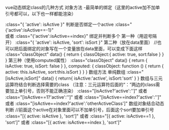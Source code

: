 vue动态绑定class的几种方式
对象方法
-最简单的绑定（这里的active加不加单引号都可以，以下也一样都能渲染）

:class="{ 'active': isActive }"
判断是否绑定一个active
:class="{'active':isActive==-1}"  
或者
:class="{'active':isActive==index}"
绑定并判断多个
第一种（用逗号隔开）
:class="{ 'active': isActive, 'sort': isSort }"
第二种（放在data里面）
//也可以把后面绑定的对象写在一个变量放在data里面，可以变成下面这样
:class="classObject"
data() {
  return {
    classObject:{ active: true, sort:false }
  }
}
第三种（使用computed属性）
:class="classObject"
data() {
  return {
    isActive: true,
    isSort: false
  }
},
computed: {
  classObject: function () {
    return {
      active: this.isActive,
      sort:this.isSort
    }
  }
}
数组方法
单纯数组
:class="[isActive,isSort]"
data() {
  return{
    isActive:'active',
    isSort:'sort'
 }
}
数组与三元运算符结合判断选择需要的class
（注意：三元运算符后面的“：”两边的class需要加上单引号，否则不能正确渲染）
:class="[isActive?'active':'']"
或者
:class="[isActive==1?'active':'']"
或者
:class="[isActive==index?'active':'']"
或者
:class="[isActive==index?'active':'otherActiveClass']"
数组对象结合动态判断
//前面这个active在对象里面可以不加单引号，后面这个sort要加单引号
:class="[{ active: isActive }, 'sort']"
或者
:class="[{ active: isActive==1 }, 'sort']"
或者
:class="[{ active: isActive==index }, 'sort']"